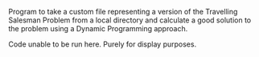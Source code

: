 Program to take a custom file representing a version of the Travelling Salesman Problem from a local directory and calculate a good solution to the problem using a Dynamic Programming approach.

Code unable to be run here. Purely for display purposes.
